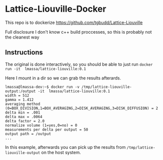 # Lattice-Liouville-Docker

This repo is to dockerize https://github.com/tgbudd/Lattice-Liouville

Full disclosure I don't know c++ build proccesses, so this is probably not the cleanest way

## Instructions

The original is done interactively, so you should be able to just run `docker run -it  lmassa/lattice-liouville:0.1`

Here I mount in a dir so we can grab the results afterards.
```
lmassa@lmassa-dev:~$ docker run -v /tmp/lattice-liouville-output:/output -it  lmassa/lattice-liouville:0.1
width = 512
gamma = 1.412
averaging method (0=BOX_DIVISION,1=BOX_AVERAGING,2=DISK_AVERAGING,3=DISK_DIFFUSION) = 2
delta min = .001
delta max = .0064
delta factor = 2.0
normalize volume (1=yes,0=no) = 0
measurements per delta per output = 50
output path = /output
...
```

In this example, afterwards you can pick up the results from `/tmp/lattice-liouville-output` on the host system.

